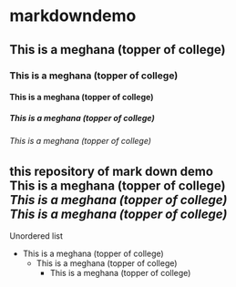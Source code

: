 # markdowndemo
## This is a meghana (topper of college)
### This is a meghana (topper of college)
#### This is a meghana (topper of college)
##### This is a meghana (topper of college)
###### This is a meghana (topper of college)
this repository of mark down demo  
**This is a meghana (topper of college)**  
*This is a meghana (topper of college)*  
***This is a meghana (topper of college)***  
---------------------------------------------
Unordered list
- This is a meghana (topper of college)
  - This is a meghana (topper of college)
    - This is a meghana (topper of college)
